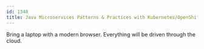 ```yaml
---
id: 1348
title: Java Microservices Patterns & Practices with Kubernetes/OpenShift and Istio
---
```



Bring a laptop with a modern browser. Everything will be driven through the cloud.

&nbsp;